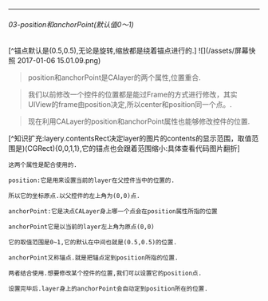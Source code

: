 ***
######  03-position和anchorPoint(默认值0～1)
[^锚点默认是(0.5,0.5),无论是旋转,缩放都是绕着锚点进行的.]
![](/assets/屏幕快照 2017-01-06 15.01.09.png)

>position和anchorPoint是CAlayer的两个属性,位置重合.

>我们以前修改一个控件的位置都是能过Frame的方式进行修改，其实UIView的frame由position决定,所以center和position同一个点。.

>现在利用CALayer的position和anchorPoint属性也能够修改控件的位置.

[^知识扩充:layery.contentsRect决定layer的图片的contents的显示范围，取值范围是)(CGRect){0,0,1,1},它的锚点也会跟着范围缩小:具体查看代码图片翻折]


```
这两个属性是配合使用的.

position:它是用来设置当前的layer在父控件当中的位置的.

所以它的坐标原点.以父控件的左上角为(0,0)点.

anchorPoint:它是决点CALayer身上哪一个点会在position属性所指的位置

anchorPoint它是以当前的layer左上角为原点(0,0)

它的取值范围是0~1,它的默认在中间也就是(0.5,0.5)的位置.

anchorPoint又称锚点.就是把锚点定到position所指的位置.

两者结合使用.想要修改某个控件的位置,我们可以设置它的position点.

设置完毕后.layer身上的anchorPoint会自动定到position所在的位置.
```
